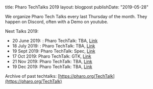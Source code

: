 title: Pharo TechTalks 2019
layout: blogpost
publishDate: "2019-05-28"

We organize Pharo Tech Talks every last Thursday of the month. They happen on Discord, often with a Demo on youtube.

Next Talks 2019:

- 20 June 2019: : Pharo TechTalk: TBA,  [Link](https://association.pharo.org/event-3419536)
- 18 July 2019: : Pharo TechTalk: TBA,  [Link](https://association.pharo.org/event-3419542)
- 19 Sept 2019: Pharo TechTalk: Spec,  [Link](https://association.pharo.org/event-3419544)
- 17 Oct 2019: Pharo TechTalk: GTK,  [Link](https://association.pharo.org/event-3419545)
- 21 Nov 2019: Pharo TechTalk: TBA,  [Link](https://association.pharo.org/event-3419546)
- 19 Dec 2019: Pharo TechTalk: TBA,  [Link](https://association.pharo.org/event-3419547)



Archive of past techtalks: [https://pharo.org/TechTalk](https://pharo.org/TechTalk)